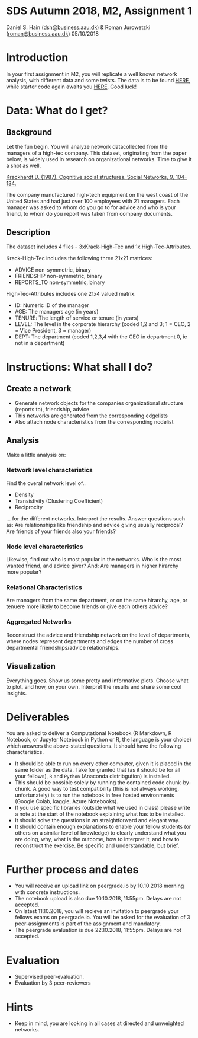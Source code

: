 # SDS Autumn 2018, M2, Assignment 1
Daniel S. Hain (<dsh@business.aau.dk>) & Roman Jurowetzki (<roman@business.aau.dk>)
05/10/2018

# Introduction

In your first assignment in M2, you will replicate a well known network analysis, with different data and some twists. The data is to be found [HERE](https://github.com/SDS-AAU/M2-2018/tree/master/assignments/assignment_1/data), while starter code again awaits you [HERE](https://github.com/SDS-AAU/M2-2018/tree/master/assignments/assignment_1/starter_code). Good luck!
# Data: What do I get?

## Background

Let the fun begin. You will analyze network datacollected from the managers of a high-tec company. This dataset, originating from the paper below, is widely used in research on organizational networks. Time to give it a shot as well.

[Krackhardt D. (1987). Cognitive social structures. Social Networks, 9, 104-134.](https://www.andrew.cmu.edu/user/krack/documents/pubs/1987/1987%20Cognitive%20Social%20Structures.pdf)

The company manufactured high-tech equipment on the west coast of the United States and had just over 100 employees with 21 managers. Each manager was asked to whom do you go to for advice and who is your friend, to whom do you report was taken from company documents. 

## Description

The dataset includes 4 files - 3xKrack-High-Tec and 1x High-Tec-Attributes.

Krack-High-Tec includes the following three 21x21 matrices: 

* ADVICE non-symmetric, binary
* FRIENDSHIP non-symmetric, binary
* REPORTS_TO non-symmetric, binary

High-Tec-Attributes includes one 21x4 valued matrix.

* ID: Numeric ID of the manager
* AGE: The managers age (in years)
* TENURE:	The length of service or tenure (in years)
* LEVEL: The level in the corporate hierarchy (coded 1,2 and 3; 1 = CEO, 2 = Vice President, 3 = manager)
* DEPT: The department (coded 1,2,3,4 with the CEO in department 0, ie not in a department)

# Instructions: What shall I do?

## Create a network

* Generate network objects for the companies organizational structure (reports to), friendship, advice
* This networks are generated from the corresponding edgelists
* Also attach node characteristics from the corresponding nodelist

## Analysis

Make a little analysis on:

### Network level characteristics

Find the overal network level of..

* Density
* Transistivity (Clustering Coefficient)
* Reciprocity

... for the different networks. Interpret the results. Answer questions such as: Are relationships like friendship and advice giving usually reciprocal? Are friends of your friends also your friends?

### Node level characteristics

Likewise, find out who is most popular in the networks. Who is the most wanted friend, and advice giver? And: Are managers in higher hirarchy more popular?

### Relational Characteristics

Are managers from the same department, or on the same hirarchy, age, or tenuere more likely to become friends or give each others advice?

### Aggregated Networks

Reconstruct the advice and friendship network on the level of departments, where nodes represent departments and edges the number of cross departmental friendships/advice relationships.

## Visualization

Everything goes. Show us some pretty and informative plots. Choose what to plot, and how, on your own. Interpret the results and share some cool insights.


# Deliverables

You are asked to deliver a Computational Notebook (R Markdown, R Notebook, or Jupyter Notebook in Python or R, the language is your choice) which answers the above-stated questions. It should have the following characteristics.

* It should be able to run on every other computer, given it is placed in the same folder as the data. Take for granted that (as it should be for all your fellows), `R` and `Python` (Anaconda distribgution) is installed.
* This should be possible solely by running the contained code chunk-by-chunk. A good way to test compatibility (this is not always working, unfortunately) is to run the notebook in free hosted environments (Google Colab, kaggle, Azure Notebooks).
* If you use specific libraries (outside what we used in class) please write a note at the start of the notebook explaining what has to be installed.
* It should solve the questions in an straightforward and elegant way.
* It should contain enough explanations to enable your fellow students (or others on a similar level of knowledge) to clearly understand what you are doing, why, what is the outcome, how to interpret it, and how to reconstruct the exercise. Be specific and understandable, but brief.

# Further process and dates

* You will receive an upload link on peergrade.io by 10.10.2018 morning with concrete instructions.
* The notebook upload is also due 10.10.2018, 11:55pm. Delays are not accepted.
* On latest 11.10.2018, you will recieve an invitation to peergrade your fellows exams on peergrade.io. You will be asked for the evaluation of 3 peer-assignments is part of the assignment and mandatory.
* The peergrade evaluation is due 22.10.2018, 11:55pm. Delays are not accepted.

# Evaluation

* Supervised peer-evaluation.
* Evaluation by 3 peer-reviewers

# Hints

* Keep in mind, you are looking in all cases at directed and unweighted networks.
